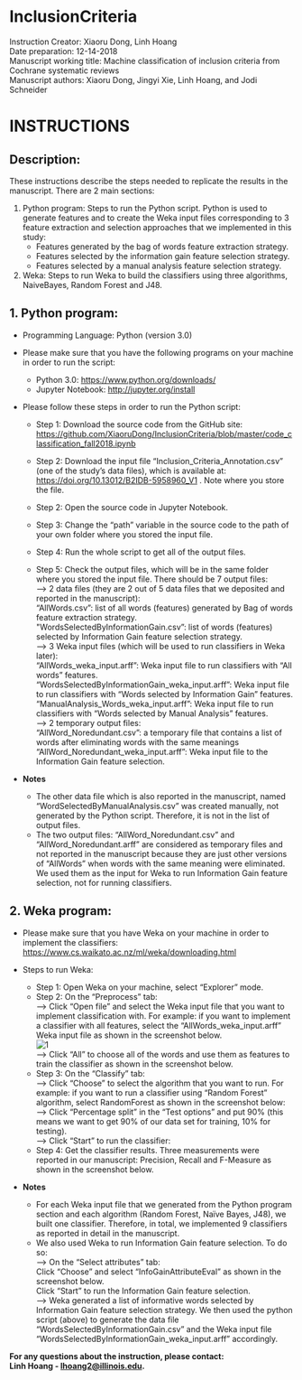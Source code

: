 # InclusionCriteria
Instruction Creator: Xiaoru Dong, Linh Hoang <br/>
Date preparation: 12-14-2018 <br/>
Manuscript working title: Machine classification of inclusion criteria from Cochrane systematic reviews <br/>
Manuscript authors: Xiaoru Dong, Jingyi Xie, Linh Hoang, and Jodi Schneider <br/>

# INSTRUCTIONS

## Description:
These instructions describe the steps needed to replicate the results in the manuscript. There are 2 main sections:
1. Python program: Steps to run the Python script. Python is used to generate features and to create the Weka input files corresponding to 3 feature extraction and selection approaches that we implemented in this study: 
	- Features generated by the bag of words feature extraction strategy.
	- Features selected by the information gain feature selection strategy. 
	- Features selected by a manual analysis feature selection strategy.
2. Weka: Steps to run Weka to build the classifiers using three algorithms, NaiveBayes, Random Forest and J48. 

## 1. Python program:
- Programming Language: Python (version 3.0)

- Please make sure that you have the following programs on your machine in order to run the script:
  - Python 3.0: https://www.python.org/downloads/
  - Jupyter Notebook: http://jupyter.org/install 

- Please follow these steps in order to run the Python script:
  - Step 1: Download the source code from the GitHub site: https://github.com/XiaoruDong/InclusionCriteria/blob/master/code_classification_fall2018.ipynb 

  - Step 2: Download the input file “Inclusion_Criteria_Annotation.csv” (one of the study’s data files), which is available at: https://doi.org/10.13012/B2IDB-5958960_V1  . Note where you store the file.

  - Step 2: Open the source code in Jupyter Notebook. 

  - Step 3: Change the “path” variable in the source code to the path of your own folder where you stored the input file. 

  - Step 4: Run the whole script to get all of the output files.

  - Step 5: Check the output files, which will be in the same folder where you stored the input file. There should be 7 output files: <br/>
   --> 2 data files (they are 2 out of 5 data files that we deposited and reported in the manuscript):<br/>
   “AllWords.csv”: list of all words (features) generated by Bag of words feature extraction strategy. <br/>
   "WordsSelectedByInformationGain.csv”: list of words (features) selected by Information Gain feature selection strategy. <br/>
   --> 3 Weka input files (which will be used to run classifiers in Weka later): <br/>
   “AllWords_weka_input.arff”: Weka input file to run classifiers with “All words” features. <br/>
   “WordsSelectedByInformationGain_weka_input.arff”: Weka input file to run classifiers with “Words selected by Information Gain” features. <br/>
   “ManualAnalysis_Words_weka_input.arff”: Weka input file to run classifiers with “Words selected by Manual Analysis” features. <br/>
   --> 2 temporary output files: <br/>
   “AllWord_Noredundant.csv”: a temporary file that contains a list of words after eliminating words with the same meanings <br/>
   “AllWord_Noredundant_weka_input.arff”: Weka input file to the Information Gain feature selection. <br/>
- **Notes** 
  - The other data file which is also reported in the manuscript, named “WordSelectedByManualAnalysis.csv” was created manually, not generated by the Python script. Therefore, it is not in the list of output files. <br/>
  - The two output files: “AllWord_Noredundant.csv” and “AllWord_Noredundant.arff” are considered as temporary files and not reported in the manuscript because they are just other versions of “AllWords” when words with the same meaning were eliminated. We used them as the input for Weka to run Information Gain feature selection, not for running classifiers.  


## 2. Weka program:

- Please make sure that you have Weka on your machine in order to implement the classifiers: https://www.cs.waikato.ac.nz/ml/weka/downloading.html 

- Steps to run Weka:
  - Step 1: Open Weka on your machine, select “Explorer” mode. 
  - Step 2: On the “Preprocess” tab: <br/>
  --> Click “Open file” and select the Weka input file that you want to implement classification with. For example: if you want to implement a classifier with all features, select the “AllWords_weka_input.arff” Weka input file as shown in the screenshot below. <br/>
  ![1](https://user-images.githubusercontent.com/34040989/50197129-6aa17300-030b-11e9-9180-1f0baa518fa3.png) <br/>
  --> Click “All” to choose all of the words and use them as features to train the classifier as shown in the screenshot below. <br/>
  - Step 3: On the “Classify” tab: <br/>
  --> Click “Choose” to select the algorithm that you want to run. For example: if you want to run a classifier using “Random Forest” algorithm, select RandomForest as shown in the screenshot below: <br/>
  --> Click “Percentage split” in the “Test options” and put 90% (this means we want to get 90% of our data set for training, 10% for testing). <br/>
  --> Click “Start” to run the classifier: <br/>
  - Step 4: Get the classifier results. Three measurements were reported in our manuscript: Precision, Recall and F-Measure as shown in the screenshot below. <br/>
- **Notes** 
  - For each Weka input file that we generated from the Python program section and each algorithm (Random Forest, Naïve Bayes, J48), we built one classifier. Therefore, in total, we implemented 9 classifiers as reported in detail in the manuscript. 
  - We also used Weka to run Information Gain feature selection. To do so: <br/>
  --> On the “Select attributes” tab: <br/>
  Click “Choose” and select “InfoGainAttributeEval” as shown in the screenshot below. <br/>
  Click “Start” to run the Information Gain feature selection. <br/>
  --> Weka generated a list of informative words selected by Information Gain feature selection strategy. We then used the python script (above) to generate the data file “WordsSelectedByInformationGain.csv” and the Weka input file “WordsSelectedByInformationGain_weka_input.arff” accordingly. <br/>


**For any questions about the instruction, please contact: <br/>
Linh Hoang - lhoang2@illinois.edu.**
